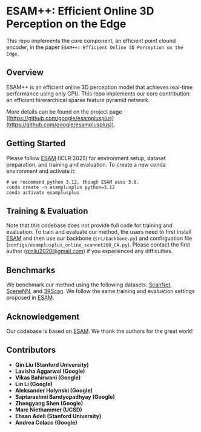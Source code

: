 # ESAM++: Efficient Online 3D Perception on the Edge

This repo implements the core component, an efficient point clound encoder, in the paper ```ESAM++: Efficient Online 3D Perception on the Edge```. 

## Overview
ESAM++ is an efficient online 3D perception model that achieves real-time performance using only CPU. This repo implements our core contribution: an efficient hirerarchical sparse feature pyramid network. 

More details can be found on the project page ([https://github.com/google/esamplusplus](https://github.com/google/esamplusplus)).

## Getting Started
Please follow [ESAM](https://github.com/xuxw98/ESAM) (ICLR 2025) for environment setup, dataset preparation, and training and evaluation. To create a new conda environment and activate it:
```
# we recommend python 3.12, though ESAM uses 3.8.
conda create -n esamplusplus python=3.12
conda activate esamplusplus
```

## Training & Evaluation
Note that this codebase does not provide full code for training and evaluation. To train and evaluate our method, the users need to first install [ESAM](https://github.com/xuxw98/ESAM) and then use our backbone (```src/backbone.py```) and confirguation file (```configs/esamplusplus_online_scannet200_CA.py```). Please contact the first author (qinliu2020@gmail.com) if you experienced any difficulties.


## Benchmarks
We benchmark our method using the following datasets: [ScanNet](https://github.com/ScanNet/ScanNet), [SceneNN](https://github.com/hkust-vgd/scenenn), and [3RScan](https://github.com/WaldJohannaU/3RScan). We follow the same training and evaluation settings proposed in [ESAM](https://github.com/xuxw98/ESAM).

## Acknowledgement
Our codebase is based on [ESAM](https://github.com/xuxw98/ESAM). We thank the authors for the great work!

## Contributors
- **Qin Liu (Stanford University)**
- **Lavisha Aggarwal (Google)**
- **Vikas Bahirwani (Google)**
- **Lin Li (Google)**
- **Aleksander Holynski (Google)**
- **Saptarashmi Bandyopadhyay (Google)**
- **Zhengyang Shen (Google)**
- **Marc Niethammer (UCSD)**
- **Ehsan Adeli (Stanford University)**
- **Andrea Colaco (Google)**